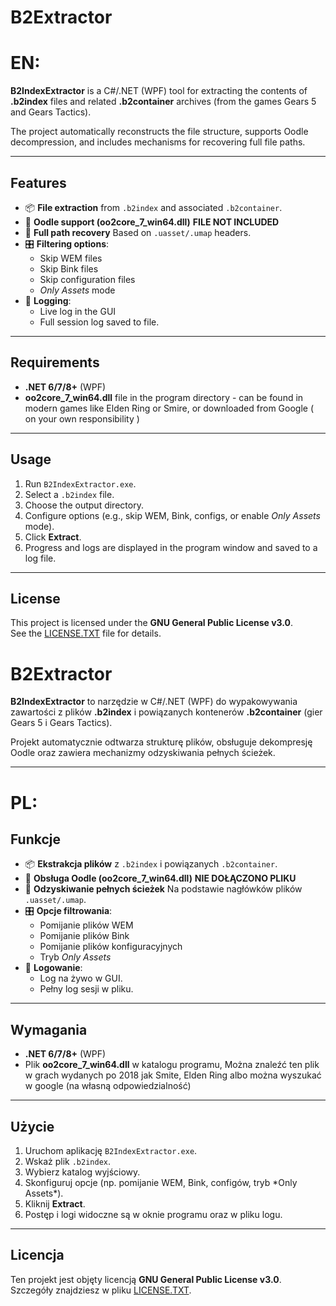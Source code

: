 # B2Extractor

# EN:


**B2IndexExtractor** is a C#/.NET (WPF) tool for extracting the contents of **.b2index** files and related **.b2container** archives (from the games Gears 5 and Gears Tactics).  

The project automatically reconstructs the file structure, supports Oodle decompression, and includes mechanisms for recovering full file paths.

---

## Features

- 📦 **File extraction** from `.b2index` and associated `.b2container`.
- 🔄 **Oodle support (oo2core_7_win64.dll)**  **FILE NOT INCLUDED**
- 📂 **Full path recovery** Based on `.uasset/.umap` headers.
- 🎛️ **Filtering options**:
  - Skip WEM files
  - Skip Bink files
  - Skip configuration files
  - *Only Assets* mode
- 📝 **Logging**:
  - Live log in the GUI
  - Full session log saved to file.

---

## Requirements

- **.NET 6/7/8+** (WPF)
- **oo2core_7_win64.dll** file in the program directory - can be found in modern games like Elden Ring or Smire, or downloaded from Google ( on your own responsibility )

---

## Usage

1. Run `B2IndexExtractor.exe`.
2. Select a `.b2index` file.
3. Choose the output directory.
4. Configure options (e.g., skip WEM, Bink, configs, or enable *Only Assets* mode).
5. Click **Extract**.
6. Progress and logs are displayed in the program window and saved to a log file.

---

## License

This project is licensed under the **GNU General Public License v3.0**.  
See the [LICENSE.TXT](LICENSE.TXT) file for details.

# B2Extractor



**B2IndexExtractor** to narzędzie w C#/.NET (WPF) do wypakowywania zawartości z plików **.b2index** i powiązanych kontenerów **.b2container** (gier Gears 5 i Gears Tactics).  

Projekt automatycznie odtwarza strukturę plików, obsługuje dekompresję Oodle oraz zawiera mechanizmy odzyskiwania pełnych ścieżek.



---

# PL:


## Funkcje

- 📦 **Ekstrakcja plików** z `.b2index` i powiązanych `.b2container`.
- 🔄 **Obsługa Oodle (oo2core_7_win64.dll)** **NIE DOŁĄCZONO PLIKU**
- 📂 **Odzyskiwanie pełnych ścieżek** Na podstawie nagłówków plików `.uasset/.umap`.
- 🎛️ **Opcje filtrowania**:
	- Pomijanie plików WEM
	- Pomijanie plików Bink
	- Pomijanie plików konfiguracyjnych
	- Tryb *Only Assets*
- 📝 **Logowanie**:
	- Log na żywo w GUI.
	- Pełny log sesji w pliku.

---

## Wymagania

- **.NET 6/7/8+** (WPF)
- Plik **oo2core_7_win64.dll** w katalogu programu, Można znaleźć ten plik w grach wydanych po 2018 jak Smite, Elden Ring albo można wyszukać w google (na własną odpowiedzialność)

---

## Użycie

1. Uruchom aplikację `B2IndexExtractor.exe`.
2. Wskaż plik `.b2index`.
3. Wybierz katalog wyjściowy.
4. Skonfiguruj opcje (np. pomijanie WEM, Bink, configów, tryb \*Only Assets\*).
5. Kliknij **Extract**.
6. Postęp i logi widoczne są w oknie programu oraz w pliku logu.

---

## Licencja

Ten projekt jest objęty licencją **GNU General Public License v3.0**.  
Szczegóły znajdziesz w pliku [LICENSE.TXT](LICENSE.TXT).



